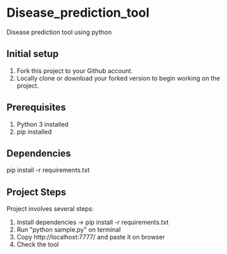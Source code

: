 # Disease_prediction_tool
Disease prediction tool using python

## Initial setup
1. Fork this project to your Github account.
2. Locally clone or download your forked version to begin working on the project.

## Prerequisites

1. Python 3 installed
2. pip installed

## Dependencies

pip install -r requirements.txt
    
## Project Steps

Project involves several steps:

1. Install dependencies -> pip install -r requirements.txt
2. Run "python sample.py" on terminal
3. Copy http://localhost:7777/ and paste it on browser
4. Check the tool

